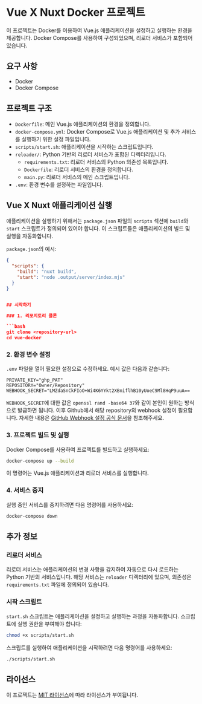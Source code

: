 
# Vue X Nuxt Docker 프로젝트

이 프로젝트는 Docker를 이용하여 Vue.js 애플리케이션을 설정하고 실행하는 환경을 제공합니다. Docker Compose를 사용하여 구성되었으며, 리로더 서비스가 포함되어 있습니다.

## 요구 사항

- Docker
- Docker Compose

## 프로젝트 구조

- `Dockerfile`: 메인 Vue.js 애플리케이션의 환경을 정의합니다.
- `docker-compose.yml`: Docker Compose로 Vue.js 애플리케이션 및 추가 서비스를 실행하기 위한 설정 파일입니다.
- `scripts/start.sh`: 애플리케이션을 시작하는 스크립트입니다.
- `reloader/`: Python 기반의 리로더 서비스가 포함된 디렉터리입니다.
  - `requirements.txt`: 리로더 서비스의 Python 의존성 목록입니다.
  - `Dockerfile`: 리로더 서비스의 환경을 정의합니다.
  - `main.py`: 리로더 서비스의 메인 스크립트입니다.
- `.env`: 환경 변수를 설정하는 파일입니다.

## Vue X Nuxt 애플리케이션 실행

애플리케이션을 실행하기 위해서는 `package.json` 파일의 `scripts` 섹션에 `build`와 `start` 스크립트가 정의되어 있어야 합니다. 이 스크립트들은 애플리케이션의 빌드 및 실행을 자동화합니다.

`package.json`의 예시:

```json
{
  "scripts": {
    "build": "nuxt build",
    "start": "node .output/server/index.mjs"
  }
}


## 시작하기

### 1. 리포지토리 클론

```bash
git clone <repository-url>
cd vue-docker
```

### 2. 환경 변수 설정

`.env` 파일을 열어 필요한 설정으로 수정하세요. 예시 값은 다음과 같습니다:

```
PRIVATE_KEY="ghp_PAT"
REPOSITORY="Owner/Repository"       
WEBHOOK_SECRET="LMZdaSnCkFIoO+Wi4K6YYkt2XBniflhB10yUoeC9Ml8HqP9uuA==
```
`WEBHOOK_SECRET`에 대한 값은 `openssl rand -base64 37`와 같이 본인이 원하는 방식으로 발급하면 됩니다.
이후 Github에서 해당 repository의 webhook 설정이 필요합니다.
자세한 내용은 [GitHub Webhook 설정 공식 문서](https://docs.github.com/en/webhooks-and-events/webhooks/creating-webhooks)을 참조해주세요.

### 3. 프로젝트 빌드 및 실행

Docker Compose를 사용하여 프로젝트를 빌드하고 실행하세요:

```bash
docker-compose up --build
```

이 명령어는 Vue.js 애플리케이션과 리로더 서비스를 실행합니다.

### 4. 서비스 중지

실행 중인 서비스를 중지하려면 다음 명령어를 사용하세요:

```bash
docker-compose down
```

## 추가 정보

### 리로더 서비스

리로더 서비스는 애플리케이션의 변경 사항을 감지하여 자동으로 다시 로드하는 Python 기반의 서비스입니다. 해당 서비스는 `reloader` 디렉터리에 있으며, 의존성은 `requirements.txt` 파일에 정의되어 있습니다.

### 시작 스크립트

`start.sh` 스크립트는 애플리케이션을 설정하고 실행하는 과정을 자동화합니다. 스크립트에 실행 권한을 부여해야 합니다:

```bash
chmod +x scripts/start.sh
```

스크립트를 실행하여 애플리케이션을 시작하려면 다음 명령어를 사용하세요:

```bash
./scripts/start.sh
```

## 라이선스

이 프로젝트는 [MIT 라이선스](LICENSE)에 따라 라이선스가 부여됩니다.
